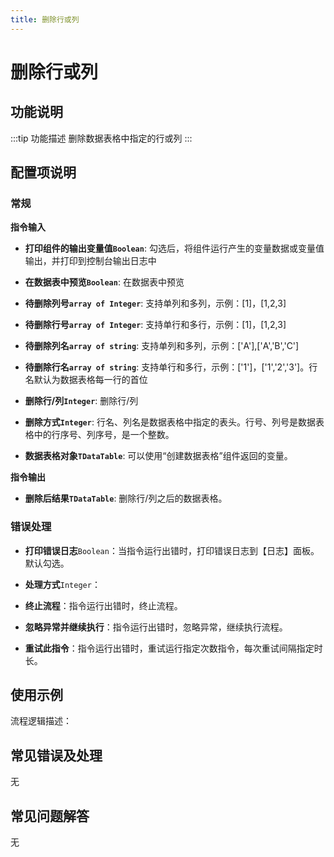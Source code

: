 ```yaml
---
title: 删除行或列
---
```


# 删除行或列

## 功能说明

:::tip 功能描述
删除数据表格中指定的行或列
:::

## 配置项说明

### 常规

**指令输入**

- **打印组件的输出变量值`Boolean`**: 勾选后，将组件运行产生的变量数据或变量值输出，并打印到控制台输出日志中

- **在数据表中预览`Boolean`**: 在数据表中预览

- **待删除列号`array of Integer`**: 支持单列和多列，示例：[1]，[1,2,3]

- **待删除行号`array of Integer`**: 支持单行和多行，示例：[1]，[1,2,3]

- **待删除列名`array of string`**: 支持单列和多列，示例：['A'],['A','B','C']

- **待删除行名`array of string`**: 支持单行和多行，示例：['1']，['1','2','3']。行名默认为数据表格每一行的首位

- **删除行/列`Integer`**: 删除行/列

- **删除方式`Integer`**: 行名、列名是数据表格中指定的表头。行号、列号是数据表格中的行序号、列序号，是一个整数。

- **数据表格对象`TDataTable`**: 可以使用“创建数据表格”组件返回的变量。


**指令输出**

- **删除后结果`TDataTable`**: 删除行/列之后的数据表格。

### 错误处理

- **打印错误日志**`Boolean`：当指令运行出错时，打印错误日志到【日志】面板。默认勾选。

- **处理方式**`Integer`：

 - **终止流程**：指令运行出错时，终止流程。

 - **忽略异常并继续执行**：指令运行出错时，忽略异常，继续执行流程。

 - **重试此指令**：指令运行出错时，重试运行指定次数指令，每次重试间隔指定时长。

## 使用示例

流程逻辑描述：

## 常见错误及处理

无

## 常见问题解答

无

